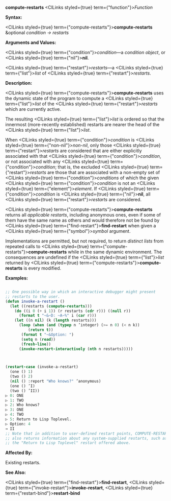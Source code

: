 **compute-restarts** <ClLinks styled={true} term={"function"}><i>Function</i></ClLinks> 



**Syntax:** 



<ClLinks styled={true} term={"compute-restarts"}><b>compute-restarts</b></ClLinks> &amp;optional *condition → restarts* 



**Arguments and Values:** 



<ClLinks styled={true} term={"condition"}><i>condition</i></ClLinks>—a *condition object*, or <ClLinks styled={true} term={"nil"}><b>nil</b></ClLinks>. 



<ClLinks styled={true} term={"restart"}><i>restarts</i></ClLinks>—a <ClLinks styled={true} term={"list"}><i>list</i></ClLinks> of <ClLinks styled={true} term={"restart"}><i>restarts</i></ClLinks>. 



**Description:** 



<ClLinks styled={true} term={"compute-restarts"}><b>compute-restarts</b></ClLinks> uses the dynamic state of the program to compute a <ClLinks styled={true} term={"list"}><i>list</i></ClLinks> of the <ClLinks styled={true} term={"restart"}><i>restarts</i></ClLinks> which are currently active. 



The resulting <ClLinks styled={true} term={"list"}><i>list</i></ClLinks> is ordered so that the innermost (more-recently established) restarts are nearer the head of the <ClLinks styled={true} term={"list"}><i>list</i></ClLinks>. 



When <ClLinks styled={true} term={"condition"}><i>condition</i></ClLinks> is <ClLinks styled={true} term={"non-nil"}><i>non-nil</i></ClLinks>, only those <ClLinks styled={true} term={"restart"}><i>restarts</i></ClLinks> are considered that are either explicitly associated with that <ClLinks styled={true} term={"condition"}><i>condition</i></ClLinks>, or not associated with any <ClLinks styled={true} term={"condition"}><i>condition</i></ClLinks>; that is, the excluded <ClLinks styled={true} term={"restart"}><i>restarts</i></ClLinks> are those that are associated with a non-empty set of <ClLinks styled={true} term={"condition"}><i>conditions</i></ClLinks> of which the given <ClLinks styled={true} term={"condition"}><i>condition</i></ClLinks> is not an <ClLinks styled={true} term={"element"}><i>element</i></ClLinks>. If <ClLinks styled={true} term={"condition"}><i>condition</i></ClLinks> is <ClLinks styled={true} term={"nil"}><b>nil</b></ClLinks>, all <ClLinks styled={true} term={"restart"}><i>restarts</i></ClLinks> are considered. 



<ClLinks styled={true} term={"compute-restarts"}><b>compute-restarts</b></ClLinks> returns all *applicable restarts*, including anonymous ones, even if some of them have the same name as others and would therefore not be found by <ClLinks styled={true} term={"find-restart"}><b>find-restart</b></ClLinks> when given a <ClLinks styled={true} term={"symbol"}><i>symbol</i></ClLinks> argument. 



Implementations are permitted, but not required, to return *distinct lists* from repeated calls to <ClLinks styled={true} term={"compute-restarts"}><b>compute-restarts</b></ClLinks> while in the same dynamic environment. The consequences are undefined if the <ClLinks styled={true} term={"list"}><i>list</i></ClLinks> returned by <ClLinks styled={true} term={"compute-restarts"}><b>compute-restarts</b></ClLinks> is every modified. 



**Examples:**
```lisp

;; One possible way in which an interactive debugger might present 
;; restarts to the user. 
(defun invoke-a-restart () 
  (let ((restarts (compute-restarts))) 
    (do ((i 0 (+ i 1)) (r restarts (cdr r))) ((null r)) 
      (format t "~&~D: ~A~%" i (car r))) 
    (let ((n nil) (k (length restarts))) 
      (loop (when (and (typep n ’integer) (>= n 0) (< n k)) 
	      (return t)) 
       (format t "~&Option: ") 
       (setq n (read)) 
       (fresh-line)) 
      (invoke-restart-interactively (nth n restarts))))) 



(restart-case (invoke-a-restart) 
  (one () 1) 
  (two () 2) 
  (nil () :report "Who knows?" ’anonymous) 
  (one () ’I) 
  (two () ’II)) 
▷ 0: ONE 
▷ 1: TWO 
▷ 2: Who knows? 
▷ 3: ONE 
▷ 4: TWO 
▷ 5: Return to Lisp Toplevel. 
▷ Option: 4 
→ II 
;; Note that in addition to user-defined restart points, COMPUTE-RESTARTS 
;; also returns information about any system-supplied restarts, such as 
;; the "Return to Lisp Toplevel" restart offered above. 

```
**Affected By:** 



Existing restarts. 



**See Also:** 



<ClLinks styled={true} term={"find-restart"}><b>find-restart</b></ClLinks>, <ClLinks styled={true} term={"invoke-restart"}><b>invoke-restart</b></ClLinks>, <ClLinks styled={true} term={"restart-bind"}><b>restart-bind</b></ClLinks> 



